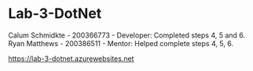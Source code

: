 # Lab-3-DotNet
Calum Schmidkte - 200366773 - Developer: Completed steps 4, 5 and 6.
Ryan Matthews - 200386511 - Mentor: Helped complete steps 4, 5, 6.

https://lab-3-dotnet.azurewebsites.net
